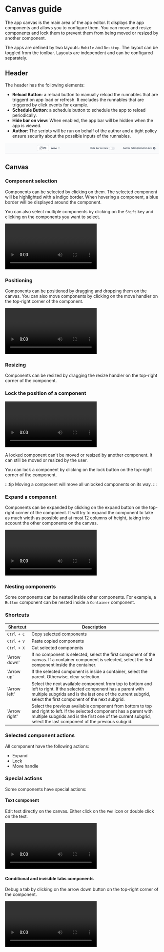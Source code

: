 # Canvas guide

The app canvas is the main area of the app editor. It displays the app components and allows you to configure them.
You can move and resize components and lock them to prevent them from being moved or resized by another component.

The apps are defined by two layouts: `Mobile` and `Desktop`. The layout can be toggled from the toolbar. Layouts are independent and can be configured separately.

## Header

The header has the following elements:

- **Reload Button**: a reload button to manually reload the runnables that are triggerd on app load or refresh. It excludes the runnables that are triggered by click events for example.
- **Schedule Button**: a schedule button to schedule the app to reload periodically.
- **Hide bar on view**: When enabled, the app bar will be hidden when the app is viewed.
- **Author**: The scripts will be run on behalf of the author and a tight policy ensure security about the possible inputs of the runnables.

![App header](../assets/apps/3_app_canvas/app-header.png)

## Canvas

### Component selection

Components can be selected by clicking on them. The selected component will be highlighted with a indigo border.
When hovering a component, a blue border will be displayed around the component.

You can also select multiple components by clicking on the `Shift` key and clicking on the components you want to select.

<video
    className="border-2 rounded-xl object-cover w-full h-full"
    autoPlay
    loop
    controls
    id="app-component-selection"
    src="/videos/app-component-selection.mp4"
/>

### Positioning

Components can be positioned by dragging and dropping them on the canvas. You can also move components by clicking on the move handler on the top-right corner of the component.

<video
    className="border-2 rounded-xl object-cover w-full h-full"
    autoPlay
    loop
    controls
    id="component-moving"
    src="/videos/component-moving.mp4"
/>

### Resizing

Components can be resized by dragging the resize handler on the top-right corner of the component.

### Lock the position of a component

<video
    className="border-2 rounded-xl object-cover w-full h-full"
    autoPlay
    loop
    controls
    id="app-lock"
    src="/videos/app-lock.mp4"
/>

A locked component can't be moved or resized by another component. It can still be moved or resized by the user.

You can lock a component by clicking on the lock button on the top-right corner of the component.

:::tip
Moving a component will move all unlocked components on its way.
:::

### Expand a component

Components can be expanded by clicking on the expand button on the top-right corner of the component. It will try to expand the component to take as much width as possible and at most 12 columns of height, taking into account the other components on the canvas.

<video
    className="border-2 rounded-xl object-cover w-full h-full"
    autoPlay
    loop
    controls
    id="component-expand"
    src="/videos/component-expand.mp4"
/>

### Nesting components

Some components can be nested inside other components. For example, a `Button` component can be nested inside a `Container` component.

### Shortcuts

| Shortcut      | Description                                                                                                                                                                                                                                 |
| ------------- | ------------------------------------------------------------------------------------------------------------------------------------------------------------------------------------------------------------------------------------------- |
| `Ctrl + C`    | Copy selected components                                                                                                                                                                                                                    |
| `Ctrl + V`    | Paste copied components                                                                                                                                                                                                                     |
| `Ctrl + X`    | Cut selected components                                                                                                                                                                                                                     |
| 'Arrow down'  | If no component is selected, select the first component of the canvas. If a container component is selected, select the first component inside the container.                                                                               |
| 'Arrow up'    | If the selected component is inside a container, select the parent. Otherwise, clear selection.                                                                                                                                             |
| 'Arrow left'  | Select the next available component from top to bottom and left to right. If the selected component has a parent with multiple subgrids and is the last one of the current subgrid, select the first component of the next subgrid.         |
| 'Arrow right' | Select the previous available component from bottom to top and right to left. If the selected component has a parent with multiple subgrids and is the first one of the current subgrid, select the last component of the previous subgrid. |

### Selected component actions

All component have the following actions:

- Expand
- Lock
- Move handle

### Special actions

Some components have special actions:

#### Text component

Edit text directly on the canvas. Either click on the `Pen` icon or double click on the text.

<video 
    className="border-2 rounded-xl object-cover w-full h-full"
    autoPlay
    loop
    controls
    id="app-text-inline-editor"
    src="/videos/app-text-inline-editor.mp4"
/>

#### Conditional and invisible tabs components

Debug a tab by clicking on the arrow down button on the top-right corner of the component.

<video 
    className="border-2 rounded-xl object-cover w-full h-full"
    autoPlay
    loop
    controls
    id="app-debug-tabs"
    src="/videos/app-debug-tabs.mp4"
/>
